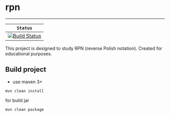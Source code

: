 # rpn

----------------

| **`Status`** | 
|-----------------|
| [![Build Status](https://travis-ci.org/ShpetnyEugene/rpn.svg)](https://ShpetnyEugene/rpn)|


This project is designed to study RPN (reverse Polish notation). Created for educational purposes.



## Build project 

- use maven 3+

```
mvn clean install
```

for build jar 

```
mvn clean package 
```